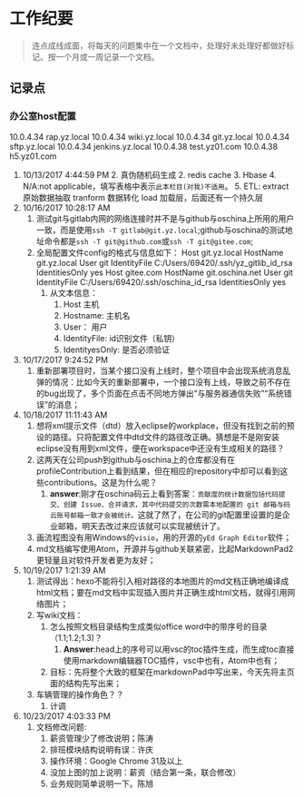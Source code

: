 # 工作纪要 #
> 连点成线成面，将每天的问题集中在一个文档中，处理好未处理好都做好标记。按一个月或一周记录一个文档。

## 记录点 ##

### 办公室host配置

10.0.4.34 rap.yz.local
10.0.4.34 wiki.yz.local
10.0.4.34 git.yz.local
10.0.4.34 sftp.yz.local
10.0.4.34 jenkins.yz.local
10.0.4.38 test.yz01.com
10.0.4.38 h5.yz01.com

1. 10/13/2017 4:44:59 PM
    2. 真伪随机码生成
    2. redis cache
    3. Hbase
    4. N/A:not applicable，填写表格中表示`此本栏目(对我)不适用`。
    5. ETL: extract 原始数据抽取 tranform 数据转化 load 加载层，后面还有一个持久层
6. 10/16/2017 10:28:17 AM
    1. 测试git与gitlab内网的网络连接时并不是与github与oschina上所用的用户一致，而是使用`ssh -T gitlab@git.yz.local`;github与oschina的测试地址命令都是`ssh -T git@github.com`或`ssh -T git@gitee.com`;
    2. 全局配置文件config的格式与信息如下：
            Host git.yz.local
                HostName git.yz.local
                User git
                IdentityFile C:/Users/69420/.ssh/yz_gitlib_id_rsa
                IdentitiesOnly yes
            Host gitee.com
                HostName git.oschina.net
                User git
                IdentityFile C:/Users/69420/.ssh/oschina_id_rsa
                IdentitiesOnly yes
        1. 从文本信息：
            1. Host 主机
            2. Hostname: 主机名
            2. User： 用户
            3. IdentityFile: id识别文件（私钥）
            4. IdentityesOnly: 是否必须验证
5. 10/17/2017 9:24:52 PM
    1. 重新部署项目时，当某个接口没有上线时，整个项目中会出现系统消息乱弹的情况：比如今天的重新部署中，一个接口没有上线，导致之前不存在的bug出现了，多个页面在点击不同地方弹出“与服务器通信失败”“系统错误”的消息；
2. 10/18/2017 11:11:43 AM
    1. 想将xml提示文件（dtd）放入eclipse的workplace，但没有找到之前的预设的路径。只将配置文件中dtd文件的路径改正确。猜想是不是刚安装eclipse没有用到xml文件，便在workspace中还没有生成相关的路径？
    2. 这两天在公司push到github与oschina上的仓库都没有在profileContribution上看到结果，但在相应的repository中却可以看到这些contributions。这是为什么呢？
	    1. **answer**:刚才在oschina码云上看到答案：`贡献度的统计数据包括代码提交、创建 Issue、合并请求，其中代码提交的次数需本地配置的 git 邮箱与码云账号邮箱一致才会被统计。`这就了然了，在公司的git配置里设置的是企业邮箱，明天去改过来应该就可以实现被统计了。
    3. 画流程图没有用Windows的`visio`，用的开源的`yEd Graph Editor`软件；
    4. md文档编写使用Atom，开源并与github关联紧密，比起MarkdownPad2更轻量且对软件开发者更为友好；
5. 10/19/2017 1:21:39 AM
	1. 测试得出：hexo不能将引入相对路径的本地图片的md文档正确地编译成html文档；要在md文档中实现插入图片并正确生成html文档，就得引用网络图片；
	2. 写wiki文档：
    	1. 怎么按照文档目录结构生成类似office word中的带序号的目录（1.1;1.2;1.3)？
        	1. **Answer**:head上的序号可以用vsc的toc插件生成，而生成toc直接使用markdown编辑器TOC插件，vsc中也有，Atom中也有；
    	2. 目标：先将整个大致的框架在markdownPad中写出来，今天先将主页面的结构先写出来；
	3. 车辆管理的操作角色？？
    	1. 计调
2. 10/23/2017 4:03:33 PM
    1. 文档修改问题:
        1. 薪资管理少了修改说明；陈涛
        2. 排班模块结构说明有误：许庆
        3. 操作环境：Google Chrome 31及以上
        4. 没加上图的加上说明：薪资（结合第一条，联合修改）
        5. 业务规则简单说明一下。陈旭

